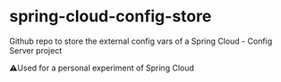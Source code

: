 # spring-cloud-config-store
 Github repo to store the external config vars of a Spring Cloud - Config Server project
 
 ⚠️Used for a personal experiment of Spring Cloud 

